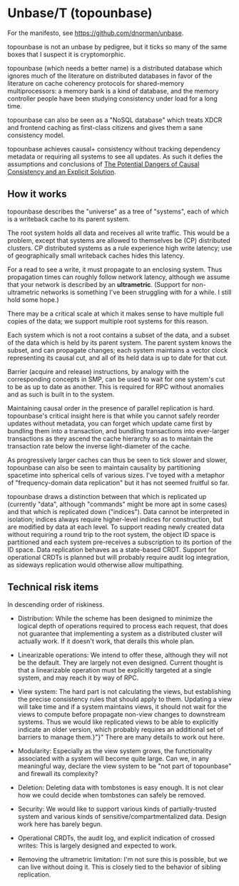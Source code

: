 # Unbase/T (topounbase)

For the manifesto, see https://github.com/dnorman/unbase.

topounbase is not an unbase by pedigree, but it ticks so many of the same boxes that I suspect it is cryptomorphic.

topounbase (which needs a better name) is a distributed database which ignores much of the literature on distributed databases in favor of the literature on cache coherency protocols for shared-memory multiprocessors: a memory bank is a kind of database, and the memory controller people have been studying consistency under load for a long time.

topounbase can also be seen as a "NoSQL database" which treats XDCR and frontend caching as first-class citizens and gives them a sane consistency model.

topounbase achieves causal+ consistency without tracking dependency metadata or requiring all systems to see all updates.
As such it defies the assumptions and conclusions of [The Potential Dangers of Causal Consistency and an Explicit Solution](http://db.cs.berkeley.edu/papers/socc12-explicit.pdf).

## How it works

topounbase describes the "universe" as a tree of "systems", each of which is a writeback cache to its parent system.

The root system holds all data and receives all write traffic.
This would be a problem, except that systems are allowed to themselves be (CP) distributed clusters.
CP distributed systems as a rule experience high write latency; use of geographically small writeback caches hides this latency.

For a read to see a write, it must propagate to an enclosing system.
Thus propagation times can roughly follow network latency, although we assume that your network is described by an **ultrametric**.
(Support for non-ultrametric networks is something I've been struggling with for a while.  I still hold some hope.)

There may be a critical scale at which it makes sense to have multiple full copies of the data;
we support multiple root systems for this reason.

Each system which is not a root contains a subset of the data, and a subset of the data which is held by its parent system.
The parent system knows the subset, and can propagate changes;
each system maintains a vector clock representing its causal cut, and all of its held data is up to date for that cut.

Barrier (acquire and release) instructions, by analogy with the corresponding concepts in SMP, can be used to wait for one system's cut to be as up to date as another.
This is required for RPC without anomalies and as such is built in to the system.

Maintaining causal order in the presence of parallel replication is hard.
topounbase's critical insight here is that while you cannot safely reorder updates without metadata,
you can forget which update came first by bundling them into a transaction,
and bundling transactions into ever-larger transactions as they ascend the cache hierarchy so as to maintain the transaction rate below the inverse light-diameter of the cache.

As progressively larger caches can thus be seen to tick slower and slower, topounbase can also be seen to maintain causality by partitioning spacetime into spherical cells of various sizes.
I've toyed with a metaphor of "frequency-domain data replication" but it has not seemed fruitful so far.

topounbase draws a distinction between that which is replicated up (currently "data", although "commands" might be more apt in some cases) and that which is replicated down ("indices").
Data cannot be interpreted in isolation; indices always require higher-level indices for construction, but are modified by data at each level.
To support reading newly created data without requiring a round trip to the root system, the object ID space is partitioned and each system pre-receives a subscription to its portion of the ID space.
Data replication behaves as a state-based CRDT.
Support for operational CRDTs is planned but will probably require audit log integration, as sideways replication would otherwise allow multipathing.

## Technical risk items

In descending order of riskiness.

* Distribution: While the scheme has been designed to minimize the logical depth of operations required to process each request,
that does not guarantee that implementing a system as a distributed cluster will actually work.
If it doesn't work, that derails this whole plan.

* Linearizable operations: We intend to offer these, although they will not be the default.
They are largely not even designed.
Current thought is that a linearizable operation must be explicitly targeted at a single system, and may reach it by way of RPC.

* View system: The hard part is not calculating the views, but establishing the precise consistency rules that should apply to them.
Updating a view will take time and if a system maintains views,
it should not wait for the views to compute before propagate non-view changes to downstream systems.
Thus we would like replicated views to be able to explicitly indicate an older version, which probably requires an additional set of barriers to manage them.}"}"
There are many details to work out here.

* Modularity: Especially as the view system grows, the functionality associated with a system will become quite large.
Can we, in any meaningful way, declare the view system to be "not part of topounbase" and firewall its complexity?

* Deletion: Deleting data with tombstones is easy enough.
It is not clear how we could decide when tombstones can safely be removed.

* Security: We would like to support various kinds of partially-trusted system and various kinds of sensitive/compartmentalized data.
Design work here has barely begun.

* Operational CRDTs, the audit log, and explicit indication of crossed writes: This is largely designed and expected to work.

* Removing the ultrametric limitation: I'm not sure this is possible, but we can live without doing it.
This is closely tied to the behavior of sibling replication.

